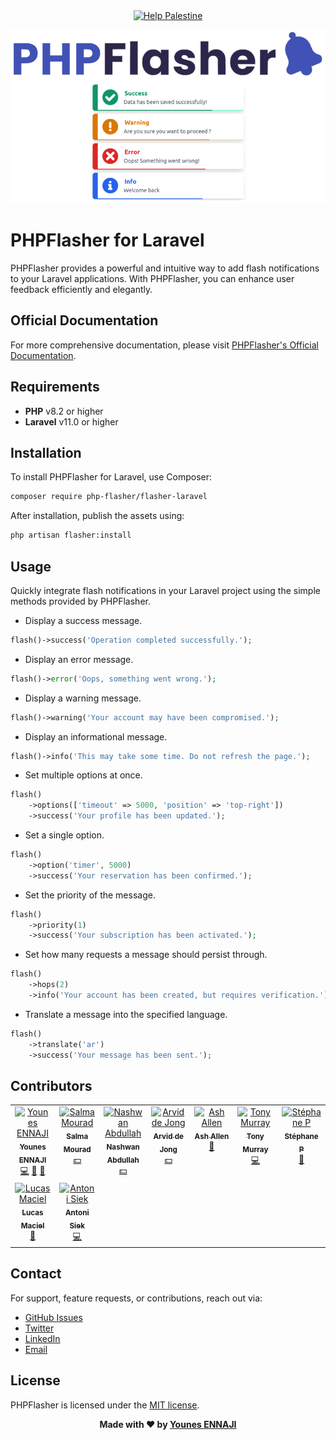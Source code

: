 <div align="center">
    <a href="https://github.com/php-flasher/php-flasher/blob/2.x/docs/palestine.md">
        <img src="https://raw.githubusercontent.com/php-flasher/art/main/palestine-banner-support.svg" width="800px"  alt="Help Palestine"/>
    </a>
</div>

<p align="center">
    <picture>
      <source media="(prefers-color-scheme: dark)" srcset="https://raw.githubusercontent.com/php-flasher/art/main/php-flasher-github-dark.png">
      <img src="https://raw.githubusercontent.com/php-flasher/art/main/php-flasher-github.png" alt="PHPFlasher Logo">
    </picture>
</p>

# PHPFlasher for Laravel

PHPFlasher provides a powerful and intuitive way to add flash notifications to your Laravel applications. With PHPFlasher, you can enhance user feedback efficiently and elegantly.

## Official Documentation

For more comprehensive documentation, please visit [PHPFlasher's Official Documentation](https://php-flasher.io).

## Requirements

- **PHP** v8.2 or higher
- **Laravel** v11.0 or higher

## Installation

To install PHPFlasher for Laravel, use Composer:

```bash
composer require php-flasher/flasher-laravel
```

After installation, publish the assets using:

```bash
php artisan flasher:install
```

## Usage

Quickly integrate flash notifications in your Laravel project using the simple methods provided by PHPFlasher.

- Display a success message.

```php
flash()->success('Operation completed successfully.');
```

- Display an error message.

```php
flash()->error('Oops, something went wrong.');
```

- Display a warning message.

```php
flash()->warning('Your account may have been compromised.');
```

- Display an informational message.

```php
flash()->info('This may take some time. Do not refresh the page.');
```

- Set multiple options at once.

```php
flash()
    ->options(['timeout' => 5000, 'position' => 'top-right'])
    ->success('Your profile has been updated.');
```

- Set a single option.

```php
flash()
    ->option('timer', 5000)
    ->success('Your reservation has been confirmed.');
```

- Set the priority of the message.

```php
flash()
    ->priority(1)
    ->success('Your subscription has been activated.');
```

- Set how many requests a message should persist through.

```php
flash()
    ->hops(2)
    ->info('Your account has been created, but requires verification.');
```

- Translate a message into the specified language.

```php
flash()
    ->translate('ar')
    ->success('Your message has been sent.');
```

## Contributors

<!-- ALL-CONTRIBUTORS-LIST:START -->
<!-- prettier-ignore-start -->
<!-- markdownlint-disable -->
<table>
  <tbody>
    <tr>
      <td align="center" valign="top" width="14.28%"><a href="https://www.linkedin.com/in/younes-ennaji/"><img src="https://avatars.githubusercontent.com/u/10859693?v=4?s=100" width="100px;" alt="Younes ENNAJI"/><br /><sub><b>Younes ENNAJI</b></sub></a><br /><a href="https://github.com/php-flasher/php-flasher/commits?author=yoeunes" title="Code">💻</a> <a href="https://github.com/php-flasher/php-flasher/commits?author=yoeunes" title="Documentation">📖</a> <a href="#maintenance-yoeunes" title="Maintenance">🚧</a></td>
      <td align="center" valign="top" width="14.28%"><a href="https://github.com/salmayno"><img src="https://avatars.githubusercontent.com/u/27933199?v=4?s=100" width="100px;" alt="Salma Mourad"/><br /><sub><b>Salma Mourad</b></sub></a><br /><a href="#financial-salmayno" title="Financial">💵</a></td>
      <td align="center" valign="top" width="14.28%"><a href="https://www.youtube.com/rstacode"><img src="https://avatars.githubusercontent.com/u/35005761?v=4?s=100" width="100px;" alt="Nashwan Abdullah"/><br /><sub><b>Nashwan Abdullah</b></sub></a><br /><a href="#financial-codenashwan" title="Financial">💵</a></td>
      <td align="center" valign="top" width="14.28%"><a href="https://darvis.nl/"><img src="https://avatars.githubusercontent.com/u/7394837?v=4?s=100" width="100px;" alt="Arvid de Jong"/><br /><sub><b>Arvid de Jong</b></sub></a><br /><a href="#financial-darviscommerce" title="Financial">💵</a></td>
      <td align="center" valign="top" width="14.28%"><a href="https://ashallendesign.co.uk/"><img src="https://avatars.githubusercontent.com/u/39652331?v=4?s=100" width="100px;" alt="Ash Allen"/><br /><sub><b>Ash Allen</b></sub></a><br /><a href="#design-ash-jc-allen" title="Design">🎨</a></td>
      <td align="center" valign="top" width="14.28%"><a href="https://about.me/murrant"><img src="https://avatars.githubusercontent.com/u/39462?v=4?s=100" width="100px;" alt="Tony Murray"/><br /><sub><b>Tony Murray</b></sub></a><br /><a href="https://github.com/php-flasher/php-flasher/commits?author=murrant" title="Code">💻</a></td>
      <td align="center" valign="top" width="14.28%"><a href="https://github.com/n3wborn"><img src="https://avatars.githubusercontent.com/u/10246722?v=4?s=100" width="100px;" alt="Stéphane P"/><br /><sub><b>Stéphane P</b></sub></a><br /><a href="https://github.com/php-flasher/php-flasher/commits?author=n3wborn" title="Documentation">📖</a></td>
    </tr>
    <tr>
      <td align="center" valign="top" width="14.28%"><a href="https://www.instagram.com/lucas.maciel_z"><img src="https://avatars.githubusercontent.com/u/80225404?v=4?s=100" width="100px;" alt="Lucas Maciel"/><br /><sub><b>Lucas Maciel</b></sub></a><br /><a href="#design-LucasStorm" title="Design">🎨</a></td>
      <td align="center" valign="top" width="14.28%"><a href="https://siek.io/"><img src="https://avatars.githubusercontent.com/u/5730766?v=4?s=100" width="100px;" alt="Antoni Siek"/><br /><sub><b>Antoni Siek</b></sub></a><br /><a href="https://github.com/php-flasher/php-flasher/commits?author=ImJustToNy" title="Code">💻</a></td>
    </tr>
  </tbody>
</table>

<!-- markdownlint-restore -->
<!-- prettier-ignore-end -->

<!-- ALL-CONTRIBUTORS-LIST:END -->

## Contact

For support, feature requests, or contributions, reach out via:

- [GitHub Issues](https://github.com/php-flasher/php-flasher/issues)
- [Twitter](https://twitter.com/yoeunes)
- [LinkedIn](https://www.linkedin.com/in/younes--ennaji//)
- [Email](mailto:younes.ennaji.pro@gmail.com)

## License

PHPFlasher is licensed under the [MIT license](https://opensource.org/licenses/MIT).

<p align="center"> <b>Made with ❤️ by <a href="https://www.linkedin.com/in/younes--ennaji//">Younes ENNAJI</a> </b> </p>
